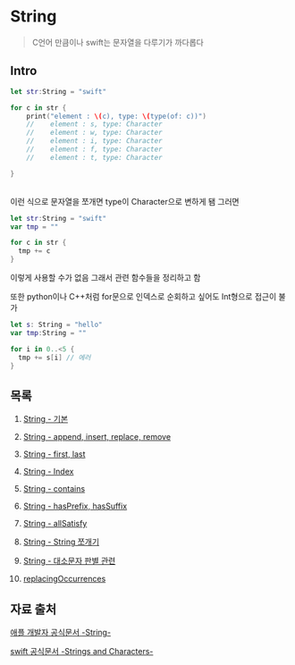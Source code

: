 # String

> C언어 만큼이나 swift는 문자열을 다루기가 까다롭다

## Intro

```swift
let str:String = "swift"

for c in str {
    print("element : \(c), type: \(type(of: c))")
    //    element : s, type: Character
    //    element : w, type: Character
    //    element : i, type: Character
    //    element : f, type: Character
    //    element : t, type: Character

}
```

<br/>
이런 식으로 문자열을 쪼개면 type이 Character으로 변하게 됌 그러면
<br/>

```swift
let str:String = "swift"
var tmp = ""

for c in str {
  tmp += c
}
```

이렇게 사용할 수가 없음 그래서 관련 함수들을 정리하고 함
<br/>

또한 python이나 C++처럼 for문으로 인덱스로 순회하고 싶어도 Int형으로 접근이 불가
<br/>

```swift
let s: String = "hello"
var tmp:String = ""

for i in 0..<5 {
  tmp += s[i] // 에러
}

```

## 목록

1. [String - 기본](https://github.com/BOLTB0X/Swift_Study/blob/main/swiftGrammar/String/stringComm.md)

2. [String - append, insert, replace, remove](https://github.com/BOLTB0X/Swift_Study/blob/main/swiftGrammar/String/insert.md)

3. [String - first, last](https://github.com/BOLTB0X/Swift_Study/blob/main/swiftGrammar/String/firstlast.md)

4. [String - Index](https://github.com/BOLTB0X/Swift_Study/blob/main/swiftGrammar/String/Index.md)

5. [String - contains](https://github.com/BOLTB0X/Swift_Study/blob/main/swiftGrammar/String/contains.md)

6. [String - hasPrefix, hasSuffix](https://github.com/BOLTB0X/Swift_Study/blob/main/swiftGrammar/String/hasSuffix.md)

7. [String - allSatisfy](https://github.com/BOLTB0X/Swift_Study/blob/main/swiftGrammar/String/allSatisfy.md)

8. [String - String 쪼개기](https://github.com/BOLTB0X/Swift_Study/blob/main/swiftGrammar/String/split.md)

9. [String - 대소문자 판별 관련](https://github.com/BOLTB0X/Swift_Study/blob/main/swiftGrammar/String/LetterCase.md)

10. [replacingOccurrences](https://github.com/BOLTB0X/Swift_Study/blob/main/swiftGrammar/String/replacingOccurrences.md)

## 자료 출처

[애플 개발자 공식문서 -String-](https://developer.apple.com/documentation/swift/string)

[swift 공식문서 -Strings and Characters-](https://docs.swift.org/swift-book/documentation/the-swift-programming-language/stringsandcharacters/)
